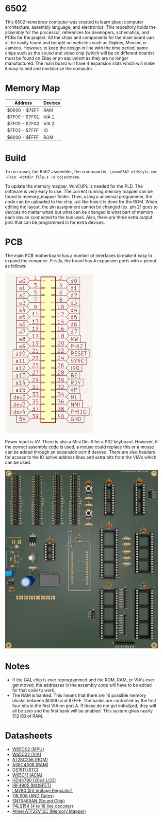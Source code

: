 # 6502
This 6502 homebrew computer was created to learn about computer architecture, assembly language, and electronics. This repository holds the assembly for the processor, references for developers, schematics, and PCBs for the project. All the chips and components for the main board can all be easily found and bought on websites such as Digikey, Mouser, or Jameco. However, to keep the design in line with the time period, some chips such as the sound and video chip (which will be on different boards) must be found on Ebay or an equivalent as they are no longer manufactured. The main board will have 4 expansion slots which will make it easy to add and modularize the computer. 

# Memory Map
| Address       | Devices |
| ------------- | ------- | 
| $0000 - $7EFF | RAM     | 
| $7F00 - $7F01 | VIA 1   | 
| $7F00 - $7F02 | VIA 2   | 
| $7F03 - $7FFF | IO      | 
| $8000 - $FFFF | ROM     | 

# Build
To run vasm, the 6502 assembler, the command is `.\vasm6502_oldstyle.exe -Fbin -dotdir file.s -o objectname`.

To update the memory mapper, WinCUPL is needed for the PLD. The software is very easy to use. The current running memory mapper can be found in memory_mapper folder. Then, using a universal programmer, the code can be uploaded to the chip just like how it is done for the ROM. When editing the layout, the pin assignment cannot be changed (ex. pin 21 goes to devices no matter what) but what can be changed is what part of memory each device connected to the bus uses. Also, there are three extra output pins that can be programmed in for extra devices.

# PCB
The main PCB motherboard has a number of interfaces to make it easy to expand the computer. Firstly, the board has 4 expansion ports with a pinout as follows: <br/> <br/>
![Expansion Slot](https://github.com/strah19/6502/blob/master/docs/expansion.png?raw=true)
<br/> <br/>
Power input is 5V. There is also
a Mini Din-6 for a PS2 keyboard. However, if the correct assembly code is used, a mouse could replace this or a mouse can be added through an expansion port if desired. There are also headers for access to the IO active address lines and extra bits from the VIA's which can be used. 
<br/><br/>
![PCB](https://github.com/strah19/6502/blob/master/docs/3dpcb.png?raw=true)

# Notes
- If the GAL chip is ever reprogrammed and the ROM, RAM, or VIA's ever get moved, the addresses in the assembly code will have to be edited for that code to work. 
- The RAM is banked. This means that there are 16 possible memory blocks between $0000 and $7EFF. The banks are controlled by the first four bits in the first VIA on port A. If these do not get initialized, they will all be zero and the first bank will be enabled. This system gives nearly 512 KB of RAM.

# Datasheets
- <a href = "https://www.mouser.com/datasheet/2/436/w65c02s-2572.pdf"> W65C02 (MPU) </a>
- <a href = "https://www.mouser.com/datasheet/2/436/w65c22-1197.pdf"> W65C22 (VIA) </a> 
- <a href = "https://www.mouser.com/datasheet/2/268/doc0006-1108095.pdf"> AT28C256 (ROM) </a>
- <a href = "https://www.mouser.com/datasheet/2/12/AS6C4008-1265427.pdf"> AS6C4008 (RAM) </a>
- <a href = "https://www.mouser.com/datasheet/2/256/DS1501-DS1511-465962.pdf"> DS1511 (RTC) </a>
- <a href = "https://www.westerndesigncenter.com/wdc/documentation/w65c51n.pdf"> W65C11 (ACIA) </a>
- <a href = "https://www.sparkfun.com/datasheets/LCD/HD44780.pdf"> HD44780 (20x4 LCD) </a>
- <a href = "https://www.jameco.com/Jameco/Products/ProdDS/670442-DS01.pdf"> IRF4905 (MOSFET) </a>
- <a href = "https://www.jameco.com/Jameco/Products/ProdDS/51262.pdf"> LM780 (5V Voltage Regulator) </a>
- <a href = "https://www.jameco.com/Jameco/Products/ProdDS/46375.pdf"> 74LS08 (AND Gates) </a>
- <a href = "http://map.grauw.nl/resources/sound/texas_instruments_sn76489an.pdf"> SN76489AN (Sound Chip) </a>
- <a href = "https://www.seattleu.edu/media/college-of-science-and-engineering/files/departments/electricalandcomputerengineering/74ls1545606.pdf"> 74LS154 (4 to 16 line decoder) </a>
- <a href = "https://www.mouser.com/datasheet/2/268/doc0735-1369018.pdf"> Atmel ATF22V10C (Memory Mapper) </a>
